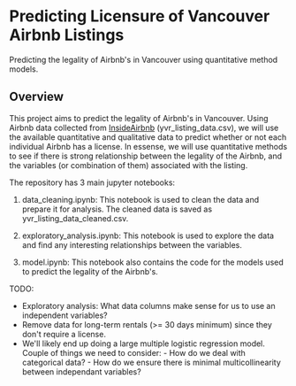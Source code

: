 # Predicting Licensure of Vancouver Airbnb Listings
Predicting the legality of Airbnb's in Vancouver using quantitative method models.

## Overview
This project aims to predict the legality of Airbnb's in Vancouver. Using Airbnb data collected from [InsideAirbnb](http://insideairbnb.com/vancouver) (yvr_listing_data.csv), we will use the available quantitative and qualitative data to predict whether or not each individual Airbnb has a license. In essense, we will use quantitative methods to see if there is strong relationship between the legality of the Airbnb, and the variables (or combination of them) associated with the listing.

The repository has 3 main jupyter notebooks:

1. data_cleaning.ipynb: This notebook is used to clean the data and prepare it for analysis. The cleaned data is saved as yvr_listing_data_cleaned.csv.

2. exploratory_analysis.ipynb: This notebook is used to explore the data and find any interesting relationships between the variables.

3. model.ipynb: This notebook also contains the code for the models used to predict the legality of the Airbnb's.

TODO:
- Exploratory analysis: What data columns make sense for us to use an independent variables?
- Remove data for long-term rentals (>= 30 days minimum) since they don't require a license.
- We'll likely end up doing a large multiple logistic regression model. Couple of things we need to consider:
      - How do we deal with categorical data?
      - How do we ensure there is minimal multicollinearity between independant variables?
